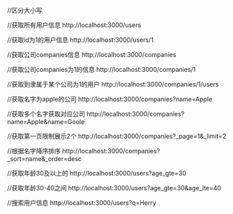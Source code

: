//区分大小写

//获取所有用户信息
http://localhost:3000/users

//获取id为1的用户信息
http://localhost:3000/users/1

//获取公司companies信息
http://localhost:3000/companies

//获取公司companies为1的信息
http://localhost:3000/companies/1

//获取到隶属于某个公司为1的用户
http://localhost:3000/companies/1/users

//获取名字为apple的公司
http://localhost:3000/companies?name=Apple

//获取多个名字获取对应公司
http://localhost:3000/companies?name=Apple&name=Goole

//获取第一页限制展示2个
http://localhost:3000/companies?_page=1&_limit=2

//根据名字降序排序
http://localhost:3000/companies?_sort=name&_order=desc

//获取年龄30及以上的
http://localhost:3000/users?age_gte=30

//获取年龄30-40之间
http://localhost:3000/users?age_gte=30&age_lte=40

//搜索用户信息
http://localhost:3000/users?q=Herry